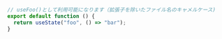 ```ts [composables/useFoo.ts]
// useFoo()として利用可能になります（拡張子を除いたファイル名のキャメルケース)
export default function () {
  return useState("foo", () => "bar");
}
```
